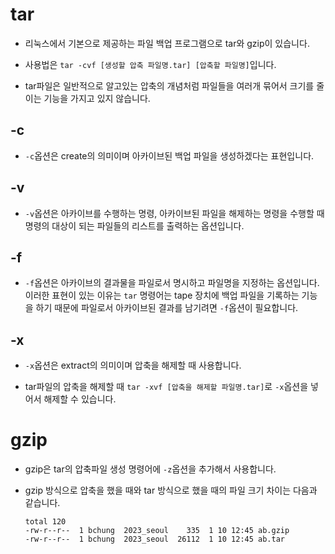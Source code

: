 # tar

- 리눅스에서 기본으로 제공하는 파일 백업 프로그램으로 tar와 gzip이 있습니다. 

- 사용법은 `tar -cvf [생성할 압축 파일명.tar] [압축할 파일명]`입니다.

- tar파일은 일반적으로 알고있는 압축의 개념처럼 파일들을 여러개 묶어서 크기를 줄이는 기능을 가지고 있지 않습니다.

## -c

- `-c`옵션은 create의 의미이며 아카이브된 백업 파일을 생성하겠다는 표현입니다.

## -v

- `-v`옵션은 아카이브를 수행하는 명령, 아카이브된 파일을 해제하는 명령을 수행할 때 명령의 대상이 되는 파일들의 리스트를 출력하는 옵션입니다. 

## -f

- `-f`옵션은 아카이브의 결과물을 파일로서 명시하고 파일명을 지정하는 옵션입니다. 이러한 표현이 있는 이유는 `tar` 명령어는 tape 장치에 백업 파일을 기록하는 기능을 하기 때문에 파일로서 아카이브된 결과를 남기려면 `-f`옵션이 필요합니다.

## -x

- `-x`옵션은 extract의 의미이며 압축을 해제할 때 사용합니다.

- tar파일의 압축을 해제할 때 `tar -xvf [압축을 해제할 파일명.tar]`로 `-x`옵션을 넣어서 해제할 수 있습니다.

# gzip

- gzip은 tar의 압축파일 생성 명령어에 `-z`옵션을 추가해서 사용합니다. 

- gzip 방식으로 압축을 했을 때와 tar 방식으로 했을 때의 파일 크기 차이는 다음과 같습니다.
  ```
  total 120
  -rw-r--r--  1 bchung  2023_seoul    335  1 10 12:45 ab.gzip
  -rw-r--r--  1 bchung  2023_seoul  26112  1 10 12:45 ab.tar
  ```